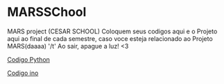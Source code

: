 # MARSSChool
MARS project (CESAR SCHOOL)
Coloquem seus codigos aqui e o Projeto aqui ao final de cada semestre, caso voce esteja relacionado ao Projeto MARS(daaaa) '/t'
Ao sair, apague a luz! <3

[Codigo Python](https://github.com/victoralmeida432/MARSSChool/blob/master/Python/GRUPOE.py)

[Codigo ino](https://github.com/victoralmeida432/MARSSChool/blob/master/Arduino/GRUPOE.ino)
